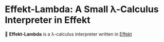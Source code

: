# Effekt-Lambda: A Small λ-Calculus Interpreter in Effekt

🚀 **Effekt-Lambda** is a λ-calculus interpreter written in [Effekt](https://effekt-lang.org)
